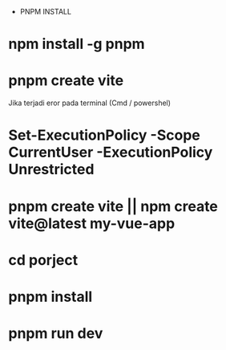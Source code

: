 - PNPM INSTALL 

#  npm install -g pnpm
#  pnpm create vite
Jika terjadi eror pada terminal (Cmd / powershel)
#  Set-ExecutionPolicy -Scope CurrentUser -ExecutionPolicy Unrestricted

#  pnpm create vite || npm create vite@latest my-vue-app
# cd porject
# pnpm install
# pnpm run dev
